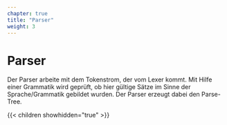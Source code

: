 ```yaml
---
chapter: true
title: "Parser"
weight: 3
---
```



# Parser

Der Parser arbeite mit dem Tokenstrom, der vom Lexer kommt. Mit Hilfe einer Grammatik wird
geprüft, ob hier gültige Sätze im Sinne der Sprache/Grammatik gebildet wurden. Der Parser
erzeugt dabei den Parse-Tree.


{{< children showhidden="true" >}}
